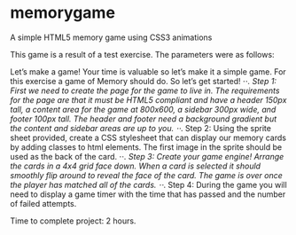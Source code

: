 memorygame
==========

A simple HTML5 memory game using CSS3 animations

This game is a result of a test exercise. The parameters were as follows:


Let’s make a game!  Your time is valuable so let’s make it a simple game.   For this exercise a game of Memory should do.  So let’s get started!
⋅⋅*. Step 1:  First we need to create the page for the game to live in.   The requirements for the page are that it must be HTML5 compliant and have a header 150px tall, a content area for the game at 800x600, a sidebar 300px wide, and footer 100px tall.   The header and footer need a background gradient but the content and sidebar areas are up to you.
⋅⋅*. Step 2: Using the sprite sheet provided, create a CSS stylesheet that can display our memory cards by adding classes to html elements.  The first image in the sprite should be used as the back of the card.
⋅⋅*. Step 3: Create your game engine! Arrange the cards in a 4x4 grid face down.  When a card is selected it should smoothly flip around to reveal the face of the card. The game is over once the player has matched all of the cards.
⋅⋅*. Step 4: During the game you will need to display a game timer with the time that has passed and the number of failed attempts. 

Time to complete project: 2 hours.